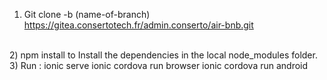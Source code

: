 1) Git clone -b (name-of-branch) https://gitea.consertotech.fr/admin.conserto/air-bnb.git 
<br>
2) npm install to Install the dependencies in the local node_modules folder.
3) Run : ionic serve 
         ionic cordova run browser 
         ionic cordova run android 
